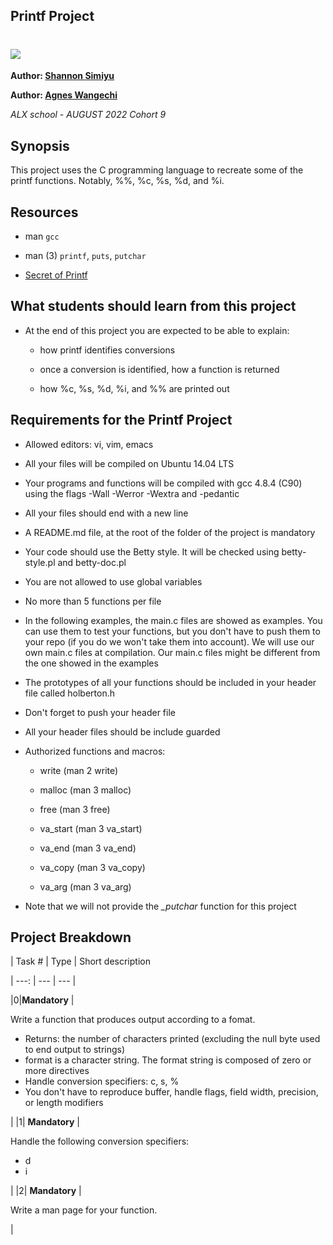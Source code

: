 ## Printf Project



# <img src="http://www.controlprt.com/images/pip_ps__printing_1_main_708x432.jpg">



**Author: [Shannon Simiyu](https://www.linkedin.com/in/shannon-simiyu-660360200/)**

**Author: [Agnes Wangechi](https://www.linkedin.com/in/agnes-wangechi-gichuhi/)**



*ALX school - AUGUST 2022 Cohort 9*



## Synopsis



This project uses the C programming language to recreate some of the printf functions. Notably, %%, %c, %s, %d, and %i.



## Resources



- man `gcc`

- man (3) `printf`, `puts`, `putchar`

- [Secret of Printf](http://www.cypress.com/file/54761/download)



## What students should learn from this project



- At the end of this project you are expected to be able to explain:

	- how printf identifies conversions

	- once a conversion is identified, how a function is returned

	- how %c, %s, %d, %i, and %% are printed out



## Requirements for the Printf Project



- Allowed editors: vi, vim, emacs

- All your files will be compiled on Ubuntu 14.04 LTS

- Your programs and functions will be compiled with gcc 4.8.4 (C90) using the flags -Wall -Werror -Wextra and -pedantic

- All your files should end with a new line

- A README.md file, at the root of the folder of the project is mandatory

- Your code should use the Betty style. It will be checked using betty-style.pl and betty-doc.pl

- You are not allowed to use global variables

- No more than 5 functions per file

- In the following examples, the main.c files are showed as examples. You can use them to test your functions, but you don't have to push them to your repo (if you do we won't take them into account). We will use our own main.c files at compilation. Our main.c files might be different from the one showed in the examples

- The prototypes of all your functions should be included in your header file called holberton.h

- Don't forget to push your header file

- All your header files should be include guarded

- Authorized functions and macros:

	- write (man 2 write)

	- malloc (man 3 malloc)

	- free (man 3 free)

	- va_start (man 3 va_start)

	- va_end (man 3 va_end)

	- va_copy (man 3 va_copy)

	- va_arg (man 3 va_arg)

- Note that we will not provide the *_putchar* function for this project



## Project Breakdown

| Task # | Type | Short description

| ---: | --- | --- |

|0|**Mandatory** |<p>Write a function that produces output according to a fomat.</p><ul><li>Returns: the number of characters printed (excluding the null byte used to end output to strings)</li><li>format is a character string. The format string is composed of zero or more directives</li><li>Handle conversion specifiers: c, s, %</li><li>You don't have to reproduce buffer, handle flags, field width, precision, or length modifiers</li></ul>|
|1| **Mandatory**  |<p>Handle the following conversion specifiers:</p> <ul><li>d</li><li>i</li></ul>|
|2| **Mandatory**  |<p>Write a man page for your function.</p>|
